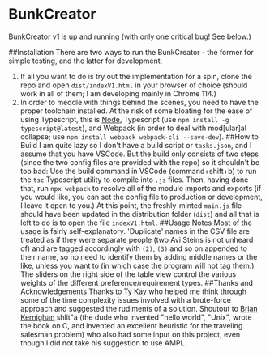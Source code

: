 BunkCreator
===================

BunkCreator v1 is up and running (with only one critical bug! See below.)

##Installation
There are two ways to run the BunkCreator - the former for simple testing, and the latter for development. 
1. If all you want to do is try out the implementation for a spin, clone the repo and open `dist/indexV1.html` in your browser of choice (should work in all of them; I am developing mainly in Chrome 114.)
2. In order to meddle with things behind the scenes, you need to have the proper toolchain installed. At the risk of some bloating for the ease of using Typescript, this is [Node](https://nodejs.org/en/download), Typescript (use `npm install -g typescript@latest`), and Webpack (in order to deal with mod[ular]al collapse; use `npm install webpack webpack-cli --save-dev`).
##How to Build
I am quite lazy so I don't have a build script or `tasks.json`, and I assume that you have VSCode. But the build only consists of two steps (since the two config files are provided with the repo) so it shouldn't be too bad: Use the build command in VSCode (command+shift+b) to run the `tsc` Typescript utility to compile into `.js` files. Then, having done that, run `npx webpack` to resolve all of the module imports and exports (if you would like, you can set the config file to production or development, I leave it open to you.) At this point, the freshly-minted `main.js` file should have been updated in the distribution folder (`dist`) and all that is left to do is to open the file `indexV1.html`.
##Usage Notes
Most of the usage is fairly self-explanatory. 'Duplicate' names in the CSV file are treated as if they were separate people (two Avi Steins is not unheard of) and are tagged accordingly with `(2)`, `(3)` and so on appended to their name, so no need to identify them by adding middle names or the like, unless you want to (in which case the program will not tag them.) The sliders on the right side of the table view control the various weights of the different preference/requirement types.
##Thanks and Acknowledgements
Thanks to Ty Kay who helped me think through some of the time complexity issues involved with a brute-force approach and suggested the rudiments of a solution. Shoutout to [Brian Kernighan](https://en.wikipedia.org/wiki/Brian_Kernighan) shlit"a (the dude who invented "hello world", "Unix", wrote the book on C, and invented an excellent heuristic for the traveling salesman problem) who also had some input on this project, even though I did not take his suggestion to use AMPL.